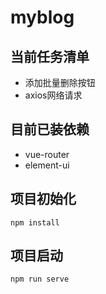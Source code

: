# myblog

## 当前任务清单
+ 添加批量删除按钮
+ axios网络请求

## 目前已装依赖
+ vue-router
+ element-ui

## 项目初始化
```
npm install
```

## 项目启动
```
npm run serve
```


